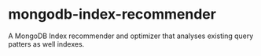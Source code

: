 # mongodb-index-recommender
A MongoDB Index recommender and optimizer that analyses existing query patters as well indexes.
